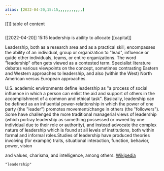 ```yaml
---
alias: [2022-04-20,15:15,,,,,,,,,,,]
---
```

[[]]
table of content
```toc
```

[[2022-04-20]] 15:15
leadership is ability to allocate [[capital]]

Leadership, both as a research area and as a practical skill, encompasses the ability of an individual, group or organization to "lead", influence or guide other individuals, teams, or entire organizations. The word "leadership" often gets viewed as a contested term. Specialist literature debates various viewpoints on the concept, sometimes contrasting Eastern and Western approaches to leadership, and also (within the West) North American versus European approaches.

U.S. academic environments define leadership as "a process of social influence in which a person can enlist the aid and support of others in the accomplishment of a common and ethical task".  Basically, leadership can be defined as an influential power-relationship in which the power of one party (the "leader") promotes movement/change in others (the "followers").  Some have challenged the more traditional managerial views of leadership (which portray leadership as something possessed or owned by one individual due to their role or authority), and instead advocate the complex nature of leadership which is found at all levels of institutions, both within formal and informal roles.Studies of leadership have produced theories involving (for example) traits, situational interaction, function, behavior, power, vision

and values,  charisma, and intelligence, among others.
[Wikipedia](https://en.wikipedia.org/wiki/Leadership)
```query
"leadership"
```